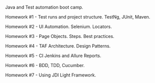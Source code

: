 Java and Test automation boot camp.

Homework #1 - Test runs and project structure. TestNg, JUnit, Maven.

Homework #2 - UI Automation. Selenium. Locators.

Homework #3 - Page Objects. Steps. Best practices.

Homework #4 - TAF Architecture. Design Patterns.

Homework #5 - CI Jenkins and Allure Reports.

Homework #6 - BDD, TDD, Cucumber.

Homework #7 - Using JDI Light Framework.



